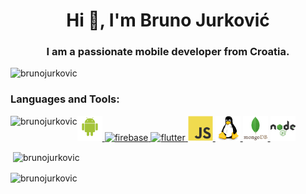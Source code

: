 <h1 align="center">Hi 👋, I'm Bruno Jurković</h1>
<h3 align="center">I am a passionate mobile developer from Croatia.</h3>

<p align="left"> <img src="https://komarev.com/ghpvc/?username=brunojurkovic&label=Profile%20views&color=0e75b6&style=flat" alt="brunojurkovic" /> </p>

<h3 align="left">Languages and Tools:</h3>
<p align="left"> <a href="https://developer.android.com" target="_blank"> <img src="https://raw.githubusercontent.com/devicons/devicon/master/icons/android/android-original-wordmark.svg" alt="android" width="40" height="40"/> </a> <a href="https://firebase.google.com/" target="_blank"> <img src="https://www.vectorlogo.zone/logos/firebase/firebase-icon.svg" alt="firebase" width="40" height="40"/> </a> <a href="https://flutter.dev" target="_blank"> <img src="https://www.vectorlogo.zone/logos/flutterio/flutterio-icon.svg" alt="flutter" width="40" height="40"/> </a> <a href="https://developer.mozilla.org/en-US/docs/Web/JavaScript" target="_blank"> <img src="https://raw.githubusercontent.com/devicons/devicon/master/icons/javascript/javascript-original.svg" alt="javascript" width="40" height="40"/> </a> <a href="https://www.linux.org/" target="_blank"> <img src="https://raw.githubusercontent.com/devicons/devicon/master/icons/linux/linux-original.svg" alt="linux" width="40" height="40"/> </a> <a href="https://www.mongodb.com/" target="_blank"> <img src="https://raw.githubusercontent.com/devicons/devicon/master/icons/mongodb/mongodb-original-wordmark.svg" alt="mongodb" width="40" height="40"/> </a> <a href="https://nodejs.org" target="_blank"> <img src="https://raw.githubusercontent.com/devicons/devicon/master/icons/nodejs/nodejs-original-wordmark.svg" alt="nodejs" width="40" height="40"/> </a> <a 

<p><img align="left" src="https://github-readme-stats.vercel.app/api/top-langs?username=brunojurkovic&show_icons=true&locale=en&layout=compact" alt="brunojurkovic" /></p>

<p>&nbsp;<img align="center" src="https://github-readme-stats.vercel.app/api?username=brunojurkovic&show_icons=true&locale=en" alt="brunojurkovic" /></p>

<p><img align="center" src="https://github-readme-streak-stats.herokuapp.com/?user=brunojurkovic&" alt="brunojurkovic" /></p>
